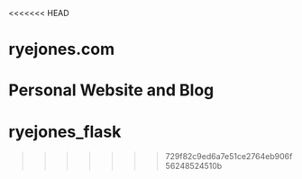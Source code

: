 <<<<<<< HEAD
# ryejones.com
Personal Website and Blog
=======
# ryejones_flask
>>>>>>> 729f82c9ed6a7e51ce2764eb906f56248524510b
